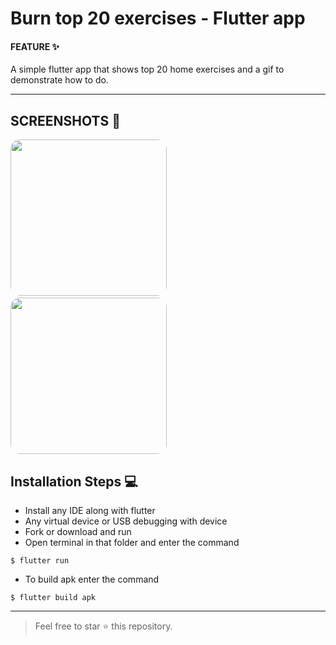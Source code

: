#  Burn top 20 exercises - Flutter app

 #### FEATURE ✨ 
 A simple flutter app that shows top 20 home exercises and a gif to demonstrate how to do.

------------

##  SCREENSHOTS 📸
<img src="https://i.ibb.co/4TjbjqH/Screenshot-2020-04-25-15-37-57-325-com-example-burn.jpgv" width="250" style="border-radius: 15px">&nbsp;&nbsp;&nbsp; <img src="https://i.ibb.co/5MF9wjg/Screenshot-2020-04-25-15-38-11-037-com-example-burn.jpg" width="250" style="border-radius: 15px">



##  Installation Steps 💻
-  Install any IDE along with flutter
- Any virtual device or USB debugging with device
- Fork or download and run
- Open terminal in that folder and enter the command

`$ flutter run`

- To build apk enter the command

`$ flutter build apk`


------------

> Feel free to star ⭐ this repository.

